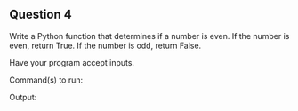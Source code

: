 ## Question 4

Write a Python function that determines if a number is even. If the number is even, return True. If the number is odd, return False.

Have your program accept inputs.

Command(s) to run:

Output:
